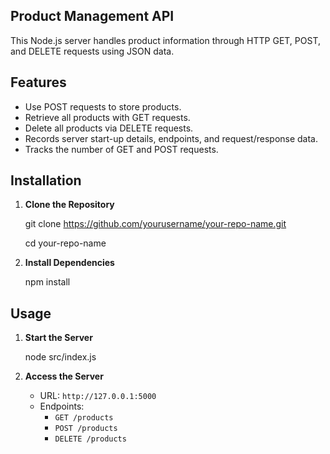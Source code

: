 ## Product Management API

This Node.js server handles product information through HTTP GET, POST, and DELETE requests using JSON data.

## Features

- Use POST requests to store products.
- Retrieve all products with GET requests.
- Delete all products via DELETE requests.
- Records server start-up details, endpoints, and request/response data.
- Tracks the number of GET and POST requests.

## Installation

1. **Clone the Repository**

   git clone https://github.com/yourusername/your-repo-name.git
   
   cd your-repo-name
   

3. **Install Dependencies**

   npm install
   

## Usage

1. **Start the Server**
   
   node src/index.js
   

2. **Access the Server**
   - URL: `http://127.0.0.1:5000`
   - Endpoints:
     - `GET /products`
     - `POST /products`
     - `DELETE /products`

